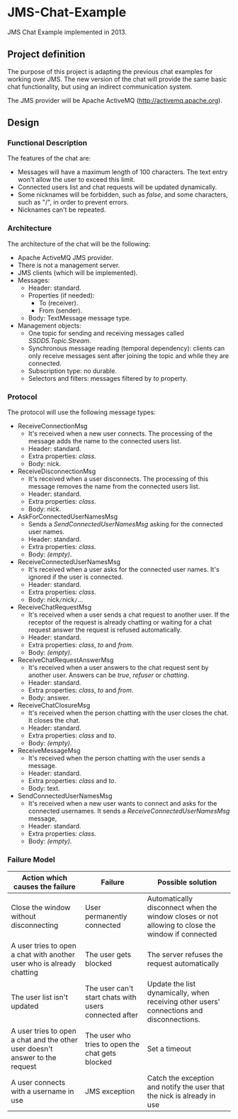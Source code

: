 # JMS-Chat-Example
JMS Chat Example implemented in 2013.

## Project definition
The purpose of this project is adapting the previous chat examples for working over JMS. The new version of the chat will provide the same basic chat functionality, but using an indirect communication system.

The JMS provider will be Apache ActiveMQ (<a href="http://activemq.apache.org">http://activemq.apache.org</a>).

## Design
### Functional Description
The features of the chat are:
* Messages will have a maximum length of 100 characters. The text entry won't allow the user to exceed this limit.
* Connected users list and chat requests will be updated dynamically.
* Some nicknames will be forbidden, such as _false_, and some characters, such as "/", in order to prevent errors.
* Nicknames can't be repeated.

### Architecture
The architecture of the chat will be the following:
* Apache ActiveMQ JMS provider.
* There is not a management server.
* JMS clients (which will be implemented).
* Messages:
    * Header: standard.
    * Properties (if needed):
        * To (receiver).
        * From (sender).
    * Body: TextMessage message type.
* Management objects:
    * One topic for sending and receiving messages called _SSDD5.Topic.Stream_.
    * Synchronous message reading (temporal dependency): clients can only receive messages sent after joining the topic and while they are connected.
    * Subscription type: no durable.
    * Selectors and filters: messages filtered by _to_ property.

### Protocol
The protocol will use the following message types:
* ReceiveConnectionMsg
    * It's received when a new user connects. The processing of the message adds the name to the connected users list.
    * Header: standard.
    * Extra properties: _class_.
    * Body: nick.
* ReceiveDisconnectionMsg
    * It's received when a user disconnects. The processing of this message removes the name from the connected users list.
    * Header: standard.
    * Extra properties: _class_.
    * Body: nick.
* AskForConnectedUserNamesMsg
    * Sends a _SendConnectedUserNamesMsg_ asking for the connected user names.
    * Header: standard.
    * Extra properties: _class_.
    * Body: _(empty)_.
* ReceiveConnectedUserNamesMsg
    * It's received when a user asks for the connected user names. It's ignored if the user is connected.
    * Header: standard.
    * Extra properties: _class_.
    * Body: nick`/`nick`/`...
* ReceiveChatRequestMsg
    * It's received when a user sends a chat request to another user. If the receptor of the request is already chatting or waiting for a chat request answer the request is refused automatically.
    * Header: standard.
    * Extra properties: _class_, _to_ and _from_.
    * Body: _(empty)_.
* ReceiveChatRequestAnswerMsg
    * It's received when a user answers to the chat request sent by another user. Answers can be _true_, _refuser_ or _chatting_.
    * Header: standard.
    * Extra properties: _class_, _to_ and _from_.
    * Body: answer.
* ReceiveChatClosureMsg
    * It's received when the person chatting with the user closes the chat. It closes the chat.
    * Header: standard.
    * Extra properties: _class_ and _to_.
    * Body: _(empty)_.
* ReceiveMessageMsg
    * It's received when the person chatting with the user sends a message.
    * Header: standard.
    * Extra properties: _class_ and _to_.
    * Body: text.
* SendConnectedUserNamesMsg
    * It's received when a new user wants to connect and asks for the connected usernames. It sends a _ReceiveConnectedUserNamesMsg_ message,
    * Header: standard.
    * Extra properties: _class_.
    * Body: _(empty)_.

### Failure Model
Action which causes the failure | Failure | Possible solution
--------------------------- | --------------------------- | ---------------------------
Close the window without disconnecting | User permanently connected | Automatically disconnect when the window closes or not allowing to close the window if connected
A user tries to open a chat with another user who is already chatting | The user gets blocked | The server refuses the request automatically
The user list isn't updated | The user can't start chats with users connected after | Update the list dynamically, when receiving other users' connections and disconnections.
A user tries to open a chat and the other user doesn't answer to the request | The user who tries to open the chat gets blocked | Set a timeout
A user connects with a username in use | JMS exception | Catch the exception and notify the user that the nick is already in use